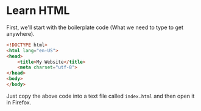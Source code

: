 # Learn HTML

First, we'll start with the boilerplate code (What we need to type to get anywhere).

```html
<!DOCTYPE html>
<html lang="en-US">
<head>
	<title>My Website</title>
	<meta charset="utf-8">
</head>
<body>
</body>
```

Just copy the above code into a text file called `index.html` and then open it in Firefox.
